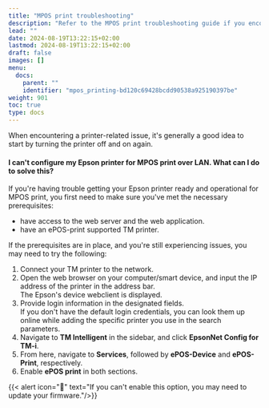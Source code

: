 ```yaml
---
title: "MPOS print troubleshooting"
description: "Refer to the MPOS print troubleshooting guide if you encounter related issues."
lead: ""
date: 2024-08-19T13:22:15+02:00
lastmod: 2024-08-19T13:22:15+02:00
draft: false
images: []
menu:
  docs:
    parent: ""
    identifier: "mpos_printing-bd120c69428bcdd90538a925190397be"
weight: 901
toc: true
type: docs
---
```


When encountering a printer-related issue, it's generally a good idea to start by turning the printer off and on again.

#### I can't configure my Epson printer for MPOS print over LAN. What can I do to solve this?

If you're having trouble getting your Epson printer ready and operational for MPOS print, you first need to make sure you've met the necessary prerequisites:

- have access to the web server and the web application.
- have an ePOS-print supported TM printer.

If the prerequisites are in place, and you're still experiencing issues, you may need to try the following:

1. Connect your TM printer to the network.
2. Open the web browser on your computer/smart device, and input the IP address of the printer in the address bar.      
   The Epson's device webclient is displayed.       
3. Provide login information in the designated fields.      
   If you don't have the default login credentials, you can look them up online while adding the specific printer you use in the search parameters. 
4. Navigate to **TM Intelligent** in the sidebar, and click **EpsonNet Config for TM-i**.
5. From here, navigate to **Services**, followed by **ePOS-Device** and **ePOS-Print**, respectively. 
6. Enable **ePOS print** in both sections.

{{< alert icon="📝" text="If you can't enable this option, you may need to update your firmware."/>}} 